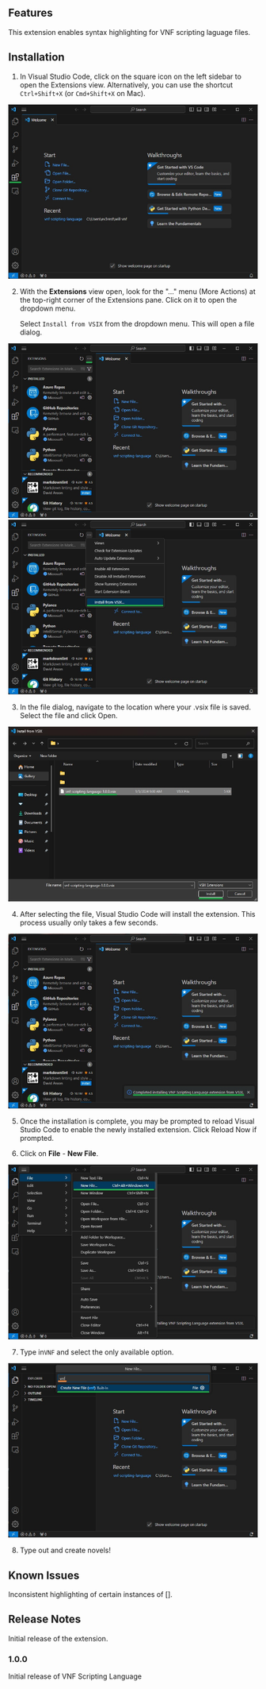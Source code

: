 ## Features

This extension enables syntax highlighting for VNF scripting laguage files.

## Installation

1. In Visual Studio Code, click on the square icon on the left sidebar to open the Extensions view. Alternatively, you can use the shortcut `Ctrl+Shift+X` (or `Cmd+Shift+X` on Mac).

![Step 1](images/1.jpg)

2. With the **Extensions** view open, look for the "..." menu (More Actions) at the top-right corner of the Extensions pane. Click on it to open the dropdown menu.

    Select `Install from VSIX` from the dropdown menu. This will open a file dialog.

![Step 2 Part A](images/2a.jpg)
<space>
![Step 2 Part B](images/2b.jpg)

3. In the file dialog, navigate to the location where your .vsix file is saved. Select the file and click Open.

![Step 3](images/3.jpg)

4. After selecting the file, Visual Studio Code will install the extension. This process usually only takes a few seconds.

![Step 4](images/4.jpg)

5. Once the installation is complete, you may be prompted to reload Visual Studio Code to enable the newly installed extension. Click Reload Now if prompted.

6. Click on **File** - **New File**.

![Step 6](images/6.jpg)

7. Type in`VNF` and select the only available option.

![Step 7](images/7.jpg)

8. Type out and create novels!

## Known Issues

Inconsistent highlighting of certain instances of [].

## Release Notes

Initial release of the extension.

### 1.0.0

Initial release of VNF Scripting Language